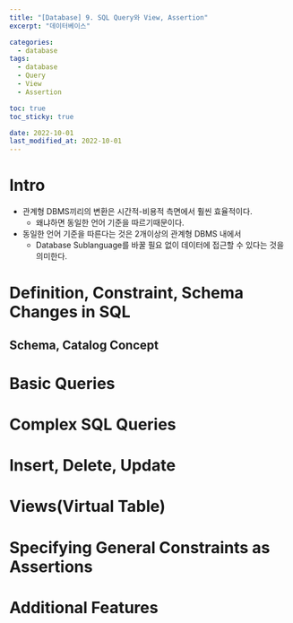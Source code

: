 ```yaml
---
title: "[Database] 9. SQL Query와 View, Assertion"
excerpt: "데이터베이스"

categories:
  - database
tags:
  - database
  - Query
  - View
  - Assertion

toc: true
toc_sticky: true

date: 2022-10-01
last_modified_at: 2022-10-01
---
```


# Intro

- 관계형 DBMS끼리의 변환은 시간적-비용적 측면에서 훨씬 효율적이다.
	- 왜냐하면 동일한 언어 기준을 따르기때문이다.
- 동일한 언어 기준을 따른다는 것은 2개이상의 관계형 DBMS 내에서 
	- Database Sublanguage를 바꿀 필요 없이 데이터에 접근할 수 있다는 것을 의미한다.


# Definition, Constraint, Schema Changes in SQL

## Schema, Catalog Concept


# Basic Queries

# Complex SQL Queries

# Insert, Delete, Update

# Views(Virtual Table)

# Specifying General Constraints as Assertions

# Additional Features
